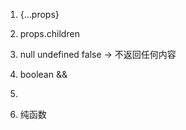 1. {...props}

2. props.children

3. null undefined false -> 不返回任何内容

4. boolean && <div></div>

5. <Fragment key={}>

6. 纯函数
